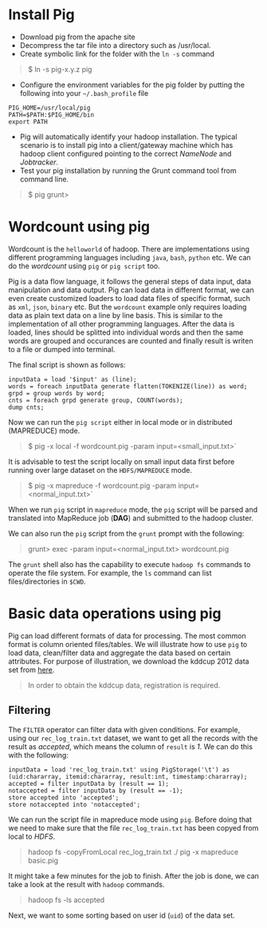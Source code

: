 Install Pig
===========

- Download pig from the apache site
- Decompress the tar file into a directory such as /usr/local. 
- Create symbolic link for the folder with the `ln -s` command

> $ ln -s pig-x.y.z pig

- Configure the environment variables for the pig folder by putting the following into your `~/.bash_profile` file
```
PIG_HOME=/usr/local/pig
PATH=$PATH:$PIG_HOME/bin
export PATH
```
- Pig will automatically identify your hadoop installation. The typical scenario is to install pig into a client/gateway machine which has hadoop client configured pointing to the correct *NameNode* and *Jobtracker*. 
- Test your pig installation by running the Grunt command tool from command line. 

> $ pig 
> grunt> 

Wordcount using pig
===================

Wordcount is the `helloworld` of hadoop. There are implementations using different programming languages including `java`, `bash`, `python` etc. We can do the *wordcount* using `pig` or `pig script` too. 

Pig is a data flow language, it follows the general steps of data input, data manipulation and data output. Pig can load data in different format, we can even create customized loaders to load data files of specific format, such as `xml`, `json`, `binary` etc. But the `wordcount` example only requires loading data as plain text data on a line by line basis. This is similar to the implementation of all other programming languages. After the data is loaded, lines should be splitted into individual words and then the same words are grouped and occurances are counted and finally result is writen to a file or dumped into terminal. 

The final script is shown as follows: 

```
inputData = load '$input' as (line);
words = foreach inputData generate flatten(TOKENIZE(line)) as word;
grpd = group words by word;
cnts = foreach grpd generate group, COUNT(words);
dump cnts;
```

Now we can run the `pig script` either in local mode or in distributed (MAPREDUCE) mode.

> $ pig -x local -f wordcount.pig -param input=<small_input.txt>`

It is advisable to test the script locally on small input data first before running over large dataset on the `HDFS/MAPREDUCE` mode.

> $ pig -x mapreduce -f wordcount.pig -param input=<normal_input.txt>`

When we run `pig` script in `mapreduce` mode, the `pig` script will be parsed and translated into MapReduce job (**DAG**) and submitted to the hadoop cluster. 

We can also run the `pig` script from the `grunt` prompt with the following: 

> grunt> exec -param input=<normal_input.txt> wordcount.pig

The `grunt` shell also has the capability to execute `hadoop fs` commands to operate the file system. For example, the `ls` command can list files/directories in `$CWD`. 

Basic data operations using pig
===============================

Pig can load different formats of data for processing. The most common format is column oriented files/tables. We will illustrate how to use `pig` to load data, clean/filter data and aggregate the data based on certain attributes. For purpose of illustration, we download the kddcup 2012 data set from [here](https://www.kddcup2012.org/c/kddcup2012-track1). 

> In order to obtain the kddcup data, registration is required. 

Filtering
---------

The `FILTER` operator can filter data with given conditions. For example, using our `rec_log_train.txt` dataset, we want to get all the records with the result as *accepted*, which means the column of `result` is *1*. We can do this with the following: 

```
inputData = load 'rec_log_train.txt' using PigStorage('\t') as (uid:chararray, itemid:chararray, result:int, timestamp:chararray);
accepted = filter inputData by (result == 1);
notaccepted = filter inputData by (result == -1);
store accepted into 'accepted';
store notaccepted into 'notaccepted';
```

We can run the script file in mapreduce mode using `pig`. Before doing that we need to make sure that the file `rec_log_train.txt` has been copyed from local to *HDFS*. 

> hadoop fs -copyFromLocal rec_log_train.txt ./
> pig -x mapreduce basic.pig

It might take a few minutes for the job to finish. After the job is done, we can take a look at the result with `hadoop` commands. 

> hadoop fs -ls accepted 

Next, we want to some sorting based on user id (`uid`) of the data set. 

